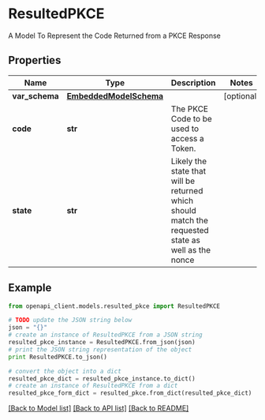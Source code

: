 # ResultedPKCE

A Model To Represent the Code Returned from a PKCE Response

## Properties
Name | Type | Description | Notes
------------ | ------------- | ------------- | -------------
**var_schema** | [**EmbeddedModelSchema**](EmbeddedModelSchema.md) |  | [optional] 
**code** | **str** | The PKCE Code to be used to access a Token. | 
**state** | **str** | Likely the state that will be returned which should match the requested state as well as the nonce | 

## Example

```python
from openapi_client.models.resulted_pkce import ResultedPKCE

# TODO update the JSON string below
json = "{}"
# create an instance of ResultedPKCE from a JSON string
resulted_pkce_instance = ResultedPKCE.from_json(json)
# print the JSON string representation of the object
print ResultedPKCE.to_json()

# convert the object into a dict
resulted_pkce_dict = resulted_pkce_instance.to_dict()
# create an instance of ResultedPKCE from a dict
resulted_pkce_form_dict = resulted_pkce.from_dict(resulted_pkce_dict)
```
[[Back to Model list]](../README.md#documentation-for-models) [[Back to API list]](../README.md#documentation-for-api-endpoints) [[Back to README]](../README.md)


